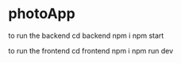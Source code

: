 # photoApp



to run the backend
cd backend
npm i
npm start

to run the frontend
cd frontend
npm i
npm run dev
